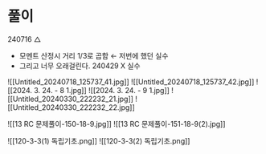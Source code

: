 # 풀이


240716 △
- 모멘트 산정시 거리 1/3로 곱함 ← 저번에 했던 실수
- 그리고 너무 오래걸린다.
240429 X 실수

![[Untitled_20240718_125737_41.jpg]]
![[Untitled_20240718_125737_42.jpg]]
![[2024. 3. 24. - 8 1.jpg]]
![[2024. 3. 24. - 9 1.jpg]]
![[Untitled_20240330_222232_21.jpg]]
![[Untitled_20240330_222232_22.jpg]]

![[13 RC 문제풀이-150-18-9.jpg]]
![[13 RC 문제풀이-151-18-9(2).jpg]]

![[120-3-3(1) 독립기초.png]]
![[120-3-3(2) 독립기초.png]]